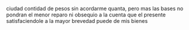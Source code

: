 ciudad contidad de pesos sin acordarme quanta, pero mas las bases no pondran el menor reparo ni obsequio a la cuenta que el presente satisfaciendole a la mayor brevedad puede de mis bienes